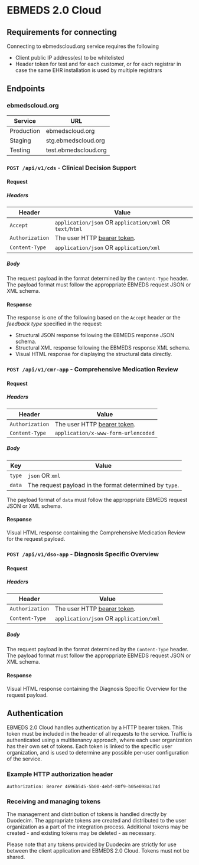 # EBMEDS 2.0 Cloud

## Requirements for connecting

Connecting to ebmedscloud.org service requires the following
- Client public IP address(es) to be whitelisted
- Header token for test and for each customer, or for each registrar in case the same EHR installation is used by multiple registrars

## Endpoints

### ebmedscloud.org

| Service         | URL                                                    |
| --------------- | ------------------------------------------------------ |
| Production      | ebmedscloud.org                                        |
| Staging         | stg.ebmedscloud.org                                    |
| Testing         | test.ebmedscloud.org                                   |


### `POST /api/v1/cds` - Clinical Decision Support

#### Request

##### Headers

| Header          | Value                                                  |
| --------------- | ------------------------------------------------------ |
| `Accept`        | `application/json` OR `application/xml` OR `text/html` |
| `Authorization` | The user HTTP [bearer token](##authentication).        |
| `Content-Type`  | `application/json` OR `application/xml`                |

##### Body

The request payload in the format determined by the `Content-Type` header. The payload format must follow the approppriate EBMEDS request JSON or XML schema.

#### Response

The response is one of the following based on the `Accept` header or the _feedback type_ specified in the request:

- Structural JSON response following the EBMEDS response JSON schema.
- Structural XML response following the EBMEDS response XML schema.
- Visual HTML response for displaying the structural data directly.

### `POST /api/v1/cmr-app` - Comprehensive Medication Review

#### Request

##### Headers

| Header          | Value                                           |
| --------------- | ----------------------------------------------- |
| `Authorization` | The user HTTP [bearer token](##authentication). |
| `Content-Type`  | `application/x-www-form-urlencoded`             |

##### Body

| Key    | Value                                                   |
| ------ | ------------------------------------------------------- |
| `type` | `json` OR `xml`                                         |
| `data` | The request payload in the format determined by `type`. |

The payload format of `data` must follow the approppriate EBMEDS request JSON or XML schema.

#### Response

Visual HTML response containing the Comprehensive Medication Review for the request payload.

### `POST /api/v1/dso-app` - Diagnosis Specific Overview

#### Request

##### Headers

| Header          | Value                                           |
| --------------- | ----------------------------------------------- |
| `Authorization` | The user HTTP [bearer token](##authentication). |
| `Content-Type`  | `application/json` OR `application/xml`         |

##### Body

The request payload in the format determined by the `Content-Type` header. The payload format must follow the approppriate EBMEDS request JSON or XML schema.

#### Response

Visual HTML response containing the Diagnosis Specific Overview for the request payload.

## Authentication

EBMEDS 2.0 Cloud handles authentication by a HTTP bearer token. This token must be included in the header of all requests to the service. Traffic is authenticated using a multitenancy approach, where each user organization has their own set of tokens. Each token is linked to the specific user organization, and is used to determine any possible per-user configuration of the service.

### Example HTTP authorization header

```
Authorization: Bearer 4696b545-5b00-4ebf-80f9-b05e098a174d
```

### Receiving and managing tokens

The management and distribution of tokens is handled directly by Duodecim. The appropriate tokens are created and distributed to the user organization as a part of the integration process. Additional tokens may be created - and existing tokens may be deleted - as necessary.

Please note that any tokens provided by Duodecim are strictly for use between the client application and EBMEDS 2.0 Cloud. Tokens must not be shared.

